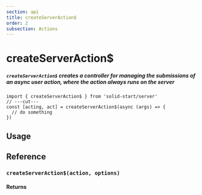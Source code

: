 ```yaml
---
section: api
title: createServerAction$
order: 2
subsection: Actions
---
```


# createServerAction$

##### `createServerAction$` creates a controller for managing the submissions of an async user action, where the action always runs on the server

<div class="text-lg">

```tsx twoslash
import { createServerAction$ } from 'solid-start/server'
// ---cut---
const [acting, act] = createServerAction$(async (args) => {
  // do something
})
```

</div>

<table-of-contents></table-of-contents>

## Usage

## Reference

### `createServerAction$(action, options)`

#### Returns


